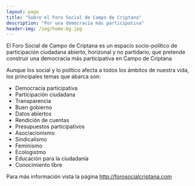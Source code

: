 ```yaml
---
layout: page
title: "Sobre el Foro Social de Campo de Criptana"
description: "Por una democracia más participativa"
header-img: /img/home-bg.jpg
---
```


El Foro Social de Campo de Criptana es un espacio socio-político de participación ciudadana abierto, horizonal y no partidario, que pretende construir una democracia más participativa en Campo de Criptana

Aunque los social y lo político afecta a todos los ámbitos de nuestra vida, los principales temas que abarca son:

- Democracia participativa
- Participación ciudadana
- Transparencia
- Buen gobierno
- Datos abiertos
- Rendición de cuentas
- Presupuestos participativos
- Asociacionismo
- Sindicalismo
- Feminismo
- Ecologistmo
- Educación para la ciudadanía
- Conocimiento libre

Para más información vista la página http://forosocialcriptana.com
